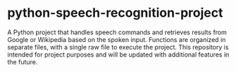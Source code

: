 # python-speech-recognition-project
A Python project that handles speech commands and retrieves results from Google or Wikipedia based on the spoken input. Functions are organized in separate files, with a single raw file to execute the project. This repository is intended for project purposes and will be updated with additional features in the future.
